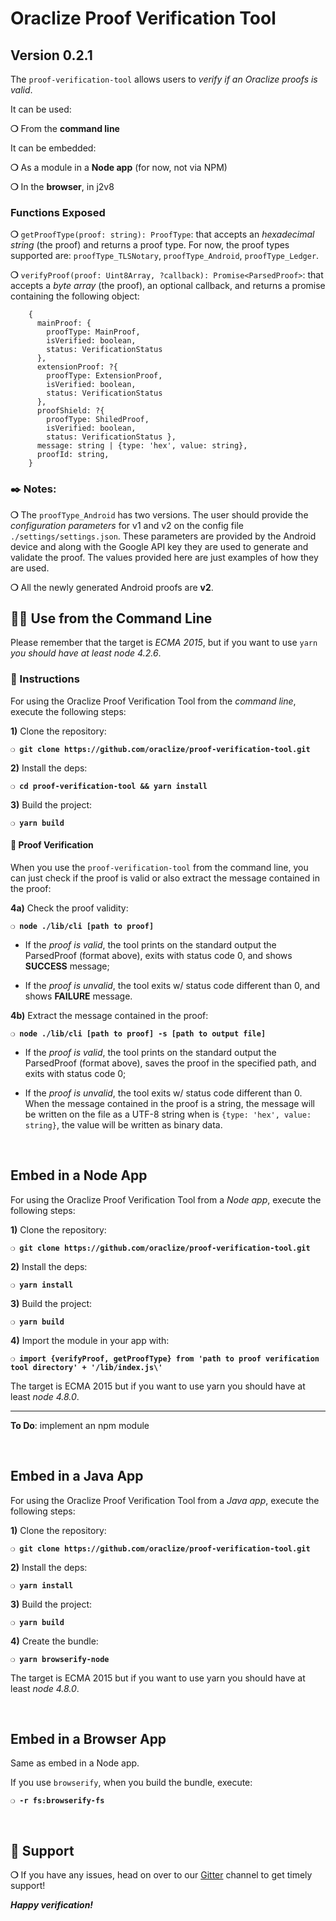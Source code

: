 # Oraclize Proof Verification Tool

## Version 0.2.1

The `proof-verification-tool` allows users to _verify if an Oraclize proofs is valid_.

It can be used:

__❍__ From the **command line**

It can be embedded:

__❍__ As a module in a **Node app** (for now, not via NPM)

__❍__ In the **browser**, in j2v8

### Functions Exposed

__❍__ `getProofType(proof: string): ProofType`: that accepts an _hexadecimal string_ (the proof) and returns a proof type. For now, the proof types supported are: `proofType_TLSNotary`, `proofType_Android`, `proofType_Ledger`.

__❍__ `verifyProof(proof: Uint8Array, ?callback): Promise<ParsedProof>`: that accepts a _byte array_ (the proof), an optional callback, and returns a promise containing the following object:

```
    {
      mainProof: {
        proofType: MainProof,
        isVerified: boolean,
        status: VerificationStatus
      },
      extensionProof: ?{
        proofType: ExtensionProof,
        isVerified: boolean,
        status: VerificationStatus
      },
      proofShield: ?{
        proofType: ShiledProof,
        isVerified: boolean,
        status: VerificationStatus },
      message: string | {type: 'hex', value: string},
      proofId: string,
    }
```

### :black_nib: Notes:

__❍__ The `proofType_Android` has two versions. The user should provide the _configuration parameters_ for v1 and v2 on the config file `./settings/settings.json`. These parameters are provided by the Android device and along with the Google API key they are used to generate and validate the proof. The values provided here are just examples of how they are used.

__❍__ All the newly generated Android proofs are **v2**.

## :man_technologist: Use from the Command Line

Please remember that the target is _ECMA 2015_, but if you want to use `yarn` _you should have at least node 4.2.6_.

### :page_with_curl: Instructions

For using the Oraclize Proof Verification Tool from the _command line_, execute the following steps:

**1)** Clone the repository:

__`❍ git clone https://github.com/oraclize/proof-verification-tool.git`__

**2)** Install the deps:

__`❍ cd proof-verification-tool && yarn install`__

**3)** Build the project:

__`❍ yarn build`__

#### :mag_right: Proof Verification

When you use the `proof-verification-tool` from the command line, you can just check if the proof is valid or also extract the message contained in the proof:

**4a)** Check the proof validity:

__`❍ node ./lib/cli [path to proof]`__

  * If the _proof is valid_, the tool prints on the standard output the ParsedProof (format above), exits with status code 0, and shows **SUCCESS** message;

  * If the _proof is unvalid_, the tool exits w/ status code different than 0, and shows **FAILURE** message.

**4b)** Extract the message contained in the proof:

__`❍ node ./lib/cli [path to proof] -s [path to output file]`__

  * If the _proof is valid_, the tool prints on the standard output the ParsedProof (format above), saves the proof in the specified path, and exits with status code 0;

  * If the _proof is unvalid_, the tool exits w/ status code different than 0. When the message contained in the proof is a string, the message will be written on the file as a UTF-8 string when is `{type: 'hex', value: string}`, the value will be written as binary data.

&nbsp;

## Embed in a Node App

For using the Oraclize Proof Verification Tool from a _Node app_, execute the following steps:

**1)** Clone the repository:

__`❍ git clone https://github.com/oraclize/proof-verification-tool.git`__

**2)** Install the deps:

__`❍ yarn install`__

**3)** Build the project:

__`❍ yarn build`__

**4)** Import the module in your app with:

__`❍ import {verifyProof, getProofType} from 'path to proof verification tool directory' + '/lib/index.js\'`__

The target is ECMA 2015 but if you want to use yarn you should have at least _node 4.8.0_.

---

**To Do**: implement an npm module

&nbsp;

## Embed in a Java App

For using the Oraclize Proof Verification Tool from a _Java app_, execute the following steps:

**1)** Clone the repository:

__`❍ git clone https://github.com/oraclize/proof-verification-tool.git`__

**2)** Install the deps:

__`❍ yarn install`__

**3)** Build the project:

__`❍ yarn build`__

**4)** Create the bundle:

__`❍ yarn browserify-node`__

The target is ECMA 2015 but if you want to use yarn you should have at least _node 4.8.0_.

&nbsp;

## Embed in a Browser App

Same as embed in a Node app.

If you use `browserify`, when you build the bundle, execute:

__`❍ -r fs:browserify-fs`__

&nbsp;

## :loudspeaker: Support

__❍__ If you have any issues, head on over to our
[Gitter](https://gitter.im/oraclize/ethereum-api?raw=true) channel to get timely support!

__*Happy verification!*__
